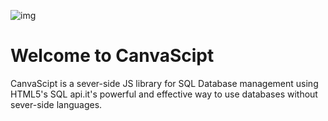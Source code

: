 
![img](https://upload.wikimedia.org/wikipedia/commons/0/01/CanvaScript.png "a tite")
# Welcome to CanvaScipt
CanvaScipt is a sever-side JS library for SQL  Database management using HTML5's SQL api.it's powerful and effective way  to use databases without  sever-side languages.
